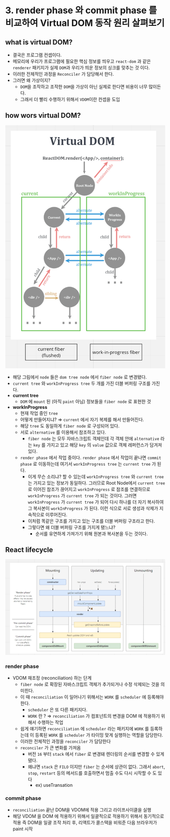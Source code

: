 # 3. render phase 와 commit phase 를 비교하여 Virtual DOM 동작 원리 살펴보기

## what is virtual DOM?

- 결국은 프로그램 컨셉이다.
- 메모리에 우리가 프로그램에 필요한 핵심 정보를 띄우고 `react-dom` 과 같은 `renderer` 패키지가 실제 `DOM`과 우리가 띄운 정보의 싱크를 맞추는 것 이다.
- 이러한 전체적인 과정을 `Reconciler` 가 담당해서 한다.
- 그러면 왜 가상이지?
  - `DOM`을 조작하고 조작한 `DOM`을 가상이 아닌 실제로 한다면 비용이 너무 많이든다.
  - 그래서 더 빨리 수행하기 위해서 `VDOM`이란 컨셉을 도입

## how wors virtual DOM?

![Untitled](./image/3.compare-render-and-commit-phases-to-understand-how-Virtual-DOM-works-1.png)

- 해당 그림에서 `node` 들은 `dom tree node` 에서 `fiber node` 로 변경됐다.
- `current tree` 와 `workInProgress tree` 두 개를 가진 더블 버퍼링 구조를 가진다.
- **current tree**
  - `DOM` 에 `mount` 된 (아직 `paint` 아님) 정보들을 `fiber node` 로 표현한 것
- **workInProgress**
  - 현재 작업 중인 `tree`
  - 어떻게 만들어지냐? ⇒ `current` 에서 자기 복제를 해서 만들어진다.
  - 해당 `tree` 도 동일하게 `fiber node` 로 구성되어 있다.
  - 서로 `alternative` 를 이용해서 참조하고 있다.
    - `fiber node` 는 모두 자바스크립트 객체인데 각 객체 안에 `alternative` 라는 `key` 를 가지고 있고 해당 `key` 의 `value` 값으로 객체 레퍼런스가 담겨져 있다.
  - `render phase` 에서 작업 중이다. `render phase` 에서 작업이 끝나면 `commit phase` 로 이동하는데 여기서 `workInProgress tree` 는 `current tree` 가 된다.
    - 이게 무슨 소리냐? 할 수 있는데 `workInProgress tree` 와 `current tree` 는 가지고 있는 정보가 동일하다. 그러므로 Root Node에서 `current tree` 로 이어진 참조가 끊어지고 `workInProgress` 로 참조를 연결하므로 `workInProgress` 가 `current tree` 가 되는 것이다. 그러면 `workInProgress` 가 `current tree` 가 되어 다시 하나를 더 자기 복사하여 그 복사본이 `workInProgress` 가 된다. 이런 식으로 서로 생성과 삭제가 지속적으로 이루어진다.
    - 이처럼 똑같은 구조를 가지고 있는 구조를 더블 버퍼링 구조라고 한다.
    - 그렇다면 왜 더블 버퍼링 구조를 가지게 됐느냐?
      - 순서를 유연하게 가져가기 위해 원본과 복사본을 두는 것이다.

## React lifecycle

![Untitled](./image/3.compare-render-and-commit-phases-to-understand-how-Virtual-DOM-works-2.png)

### render phase

- VDOM 재조정 (reconciliation) 하는 단계
  - `fiber node` 로 확장된 자바스크립트 객체가 추가되거나 수정 삭제되는 것을 의미힌다.
  - 이 때 `reconciliation` 이 일어나기 위해서는 `WORK` 를 `scheduler` 에 등록해야한다.
    - `scheduler` 은 또 다른 패키지다.
    - `WORK` 란 ? ⇒ `reconciliation` 가 컴포넌트의 변경을 DOM 에 적용하기 위해서 수행하는 작업
  - 쉽게 얘기하면 `reconciliation` 에 `scheduler` 라는 패키지에 `WORK` 를 등록하는데 이 등록된 `WORK` 를 `scheduler` 가 타이밍 맞게 실행하는 역할을 담당한다.
  - 이러한 전체적인 과정을 `reconciler` 가 담당한다
  - `reconciler` 가 큰 변화를 가져옴
    - 버전 `16` 부터 `stack` 에서 `fiber` 로 변경돼 렌더링의 순서를 변경할 수 있게 됐다.
    - 왜냐면 `stack` 은 `FILO` 이지만 `fiber` 는 순서에 상관이 없다. 그래서 `abort`, `stop`, `restart` 등의 메서드를 호출하면서 멈출 수도 다시 시작할 수 도 있다
      - ex) useTransation

### commit phase

- `reconciliation` 끝난 DOM을 VDOM에 적용 그리고 라이프사이클을 실행
- 해당 VDOM 을 DOM 에 적용하기 위해서 일괄적으로 적용하기 위해서 동기적으로 적용 즉 DOM을 일괄 조작 처리 후, 리액트가 콜스택을 비워준 다음 브라우저가 paint 시작
